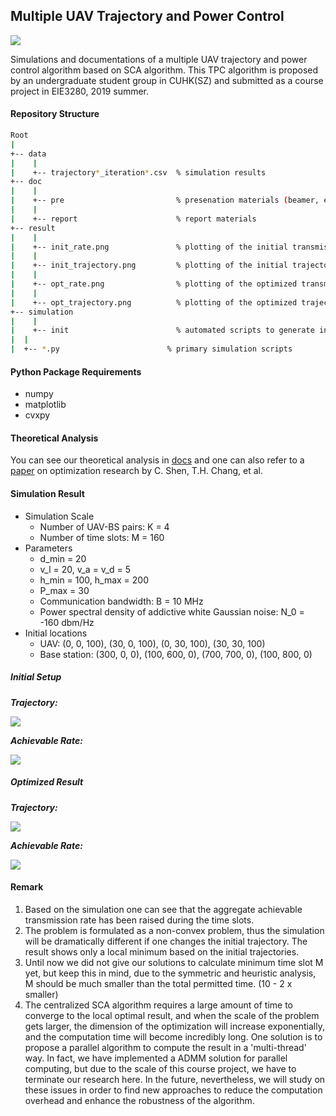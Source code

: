 ## Multiple UAV Trajectory and Power Control

![](https://github.com/Vito-Swift/Multiple-UAV-Trajectory-and-Power-Control/raw/master/doc/page.png)

Simulations and documentations of a multiple UAV trajectory and power control algorithm based on SCA algorithm. This TPC algorithm is proposed by an undergraduate student group in CUHK(SZ) and submitted as a course project in EIE3280, 2019 summer.

#### Repository Structure

```bash
Root
|
+-- data
|    |
|    +-- trajectory*_iteration*.csv  % simulation results
+-- doc
|    |
|    +-- pre                         % presenation materials (beamer, etc.)
|    |
|    +-- report                      % report materials 
+-- result
|    |
|    +-- init_rate.png               % plotting of the initial transmission rate
|    |
|    +-- init_trajectory.png         % plotting of the initial trajectory
|    |
|    +-- opt_rate.png                % plotting of the optimized transmission rate
|    |
|    +-- opt_trajectory.png          % plotting of the optimized trajectory
+-- simulation
|	 |
|	 +-- init                        % automated scripts to generate initial trajectories
|  |
|  +-- *.py                        % primary simulation scripts
```

#### Python Package Requirements

- numpy
- matplotlib
- cvxpy

#### Theoretical Analysis

You can see our theoretical analysis in [docs](https://github.com/Vito-Swift/EIE3280-CourseProj-TPC/tree/master/doc) and one can also refer to a [paper](https://arxiv.org/pdf/1809.05697.pdf) on optimization research by C. Shen, T.H. Chang, et al.

#### Simulation Result

- Simulation Scale
  - Number of UAV-BS pairs: K = 4
  - Number of time slots: M = 160
- Parameters
  - d_min = 20
  - v_l = 20, v_a = v_d = 5
  - h_min = 100, h_max = 200
  - P_max = 30
  - Communication bandwidth: B = 10 MHz
  - Power spectral density of addictive white Gaussian noise: N_0 = -160 dbm/Hz
- Initial locations
  - UAV: (0, 0, 100), (30, 0, 100), (0, 30, 100), (30, 30, 100)
  - Base station: (300, 0, 0), (100, 600, 0), (700, 700, 0), (100, 800, 0)

##### Initial Setup

***Trajectory:***

![](https://raw.githubusercontent.com/Vito-Swift/EIE3280-CourseProj-TPC/master/result/init_trajectory.png)

***Achievable Rate:***

![](https://raw.githubusercontent.com/Vito-Swift/EIE3280-CourseProj-TPC/master/result/init_rate.png)

##### Optimized Result

***Trajectory:***

![](https://raw.githubusercontent.com/Vito-Swift/EIE3280-CourseProj-TPC/master/result/opt_trajectory.png)

***Achievable Rate:***

![](https://raw.githubusercontent.com/Vito-Swift/EIE3280-CourseProj-TPC/master/result/opt_rate.png)

#### Remark

1. Based on the simulation one can see that the aggregate achievable transmission rate has been raised during the time slots.
2. The problem is formulated as a non-convex problem, thus the simulation will be dramatically different if one changes the initial trajectory. The result shows only a local minimum based on the initial trajectories.
3. Until now we did not give our solutions to calculate minimum time slot M yet, but keep this in mind, due to the symmetric and heuristic analysis, M should be much smaller than the total permitted time. (10 - 2 x smaller)
4. The centralized SCA algorithm requires a large amount of time to converge to the local optimal result, and when the scale of the problem gets larger, the dimension of the optimization will increase exponentially, and the computation time will become incredibly long. One solution is to propose a parallel algorithm to compute the result in a 'multi-thread' way. In fact, we have implemented a ADMM solution for parallel computing, but due to the scale of this course project, we have to terminate our research here. In the future, nevertheless, we will study on these issues in order to find new approaches to reduce the computation overhead and enhance the robustness of the algorithm. 
